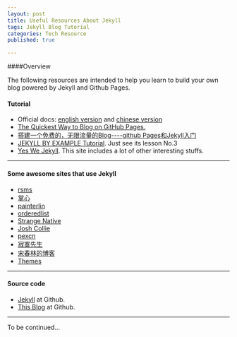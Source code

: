 ```yaml
---
layout: post
title: Useful Resources About Jekyll
tags: Jekyll Blog Tutorial 
categories: Tech Resource
published: true

---
```

####Overview

The following resources are intended to help you learn to build your own blog powered by Jekyll and Github Pages. 

#### Tutorial

* Official docs: [english version] and [chinese version]
* [The Quickest Way to Blog on GitHub Pages.](http://jekyllbootstrap.com)
* [搭建一个免费的，无限流量的Blog----github Pages和Jekyll入门](http://www.ruanyifeng.com/blog/2012/08/blogging_with_jekyll.html)
* [JEKYLL BY EXAMPLE Tutorial](https://www.andrewmunsell.com/tutorials/jekyll-by-example/tutorial). Just see its lesson No.3
* [Yes We Jekyll](http://yeswejekyll.com). This site includes a lot of other interesting stuffs.
 
---

#### Some awesome sites that use Jekyll

* [rsms](http://rsms.me)
* [掌心](http://www.zhanxin.info)
* [painterlin](http://painterlin.com)
* [orderedlist](http://orderedlist.com)
* [Strange Native](http://www.strangenative.com/category/ideas/)
* [Josh Collie](http://www.joshcollie.com)
* [pexcn](http://pexcn.me)
* [寂寞先生](http://enml.github.io/site/)
* [宋春林的博客](http://songchunlin.net/gone-with-the-bullets/)
* [Themes]


---

#### Source code
* [Jekyll] at Github.
* [This Blog] at Github.

---
To be continued...

[english version]: http://jekyllrb.com
[chinese version]: http://jekyll.bootcss.com
[Jekyll]: https://github.com/jekyll/jekyll
[This Blog]: https://github.com/Tsien/tsien.github.com
[Themes]: http://jekyllthemes.org